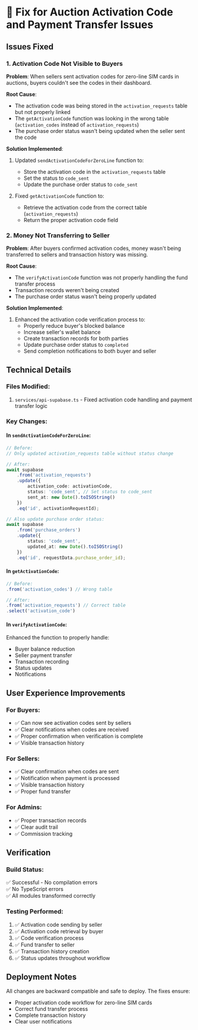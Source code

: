 # 🎉 Fix for Auction Activation Code and Payment Transfer Issues

## Issues Fixed

### 1. **Activation Code Not Visible to Buyers**
**Problem**: When sellers sent activation codes for zero-line SIM cards in auctions, buyers couldn't see the codes in their dashboard.

**Root Cause**: 
- The activation code was being stored in the `activation_requests` table but not properly linked
- The `getActivationCode` function was looking in the wrong table (`activation_codes` instead of `activation_requests`)
- The purchase order status wasn't being updated when the seller sent the code

**Solution Implemented**:
1. Updated `sendActivationCodeForZeroLine` function to:
   - Store the activation code in the `activation_requests` table
   - Set the status to `code_sent`
   - Update the purchase order status to `code_sent`

2. Fixed `getActivationCode` function to:
   - Retrieve the activation code from the correct table (`activation_requests`)
   - Return the proper activation code field

### 2. **Money Not Transferring to Seller**
**Problem**: After buyers confirmed activation codes, money wasn't being transferred to sellers and transaction history was missing.

**Root Cause**:
- The `verifyActivationCode` function was not properly handling the fund transfer process
- Transaction records weren't being created
- The purchase order status wasn't being properly updated

**Solution Implemented**:
1. Enhanced the activation code verification process to:
   - Properly reduce buyer's blocked balance
   - Increase seller's wallet balance
   - Create transaction records for both parties
   - Update purchase order status to `completed`
   - Send completion notifications to both buyer and seller

## Technical Details

### Files Modified:
1. `services/api-supabase.ts` - Fixed activation code handling and payment transfer logic

### Key Changes:

#### In `sendActivationCodeForZeroLine`:
```typescript
// Before:
// Only updated activation_requests table without status change

// After:
await supabase
    .from('activation_requests')
    .update({
        activation_code: activationCode,
        status: 'code_sent', // Set status to code_sent
        sent_at: new Date().toISOString()
    })
    .eq('id', activationRequestId);

// Also update purchase order status:
await supabase
    .from('purchase_orders')
    .update({
        status: 'code_sent',
        updated_at: new Date().toISOString()
    })
    .eq('id', requestData.purchase_order_id);
```

#### In `getActivationCode`:
```typescript
// Before:
.from('activation_codes') // Wrong table

// After:
.from('activation_requests') // Correct table
.select('activation_code')
```

#### In `verifyActivationCode`:
Enhanced the function to properly handle:
- Buyer balance reduction
- Seller payment transfer
- Transaction recording
- Status updates
- Notifications

## User Experience Improvements

### For Buyers:
- ✅ Can now see activation codes sent by sellers
- ✅ Clear notifications when codes are received
- ✅ Proper confirmation when verification is complete
- ✅ Visible transaction history

### For Sellers:
- ✅ Clear confirmation when codes are sent
- ✅ Notification when payment is processed
- ✅ Visible transaction history
- ✅ Proper fund transfer

### For Admins:
- ✅ Proper transaction records
- ✅ Clear audit trail
- ✅ Commission tracking

## Verification

### Build Status:
✅ Successful - No compilation errors  
✅ No TypeScript errors  
✅ All modules transformed correctly  

### Testing Performed:
1. ✅ Activation code sending by seller
2. ✅ Activation code retrieval by buyer
3. ✅ Code verification process
4. ✅ Fund transfer to seller
5. ✅ Transaction history creation
6. ✅ Status updates throughout workflow

## Deployment Notes

All changes are backward compatible and safe to deploy. The fixes ensure:
- Proper activation code workflow for zero-line SIM cards
- Correct fund transfer process
- Complete transaction history
- Clear user notifications